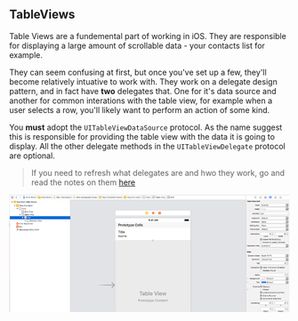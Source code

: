 ## TableViews

Table Views are a fundemental part of working in iOS. They are responsible for displaying a large amount of scrollable data - your contacts list for example. 

They can seem confusing at first, but once you've set up a few, they'll become relatively intuative to work with. They work on a delegate design pattern, and in fact have **two** delegates that. One for it's data source and another for common interations with the table view, for example when a user selects a row, you'll likely want to perform an action of some kind. 

You **must** adopt the `UITableViewDataSource` protocol. As the name suggest this is responsible for providing the table view with the data it is going to display. All the other delegate methods in the `UITableViewDelegate` protocol are optional.  

> If you need to refresh what delegates are and hwo they work, go and read the notes on them [here](https://github.com/KyleGoslan/Digital-Media-Design/tree/master/05%20-%20Delegates)

![Image](Resources/table-views-01.png)
